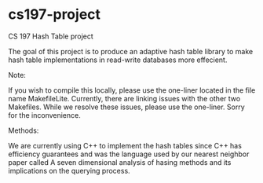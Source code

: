 # cs197-project
CS 197 Hash Table project

The goal of this project is to produce an adaptive hash table library to make
hash table implementations in read-write databases more effecient. 

Note:

If you wish to compile this locally, please use the one-liner located in the file name
MakefileLite. Currently, there are linking issues with the other two Makefiles. While 
we resolve these issues, please use the one-liner. Sorry for the inconvenience.


Methods:

We are currently using C++ to implement the hash tables since C++ has efficiency 
guarantees and was the language used by our nearest neighbor paper called 
A seven dimensional analysis of hasing methods and its implications on the querying process. 
